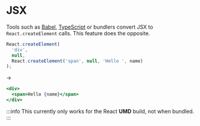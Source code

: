 # JSX

Tools such as [Babel](https://babeljs.io/), [TypeScript](https://www.typescriptlang.org/)
or bundlers convert JSX to `React.createElement` calls.
This feature does the opposite.

```jsx
React.createElement(
  'div',
  null,
  React.createElement('span', null, 'Hello ', name)
);
```

->

```jsx
<div>
  <span>Hello {name}</span>
</div>
```

:::info
This currently only works for the React **UMD** build, not when bundled.
:::
